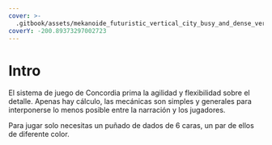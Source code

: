 ```yaml
---
cover: >-
  .gitbook/assets/mekanoide_futuristic_vertical_city_busy_and_dense_vertical_gard_6c5555ae-20ef-42e5-a120-daf285bc5d7c.png
coverY: -200.89373297002723
---
```


# Intro

El sistema de juego de Concordia prima la agilidad y flexibilidad sobre el detalle. Apenas hay cálculo, las mecánicas son simples y generales para interponerse lo menos posible entre la narración y los jugadores.

Para jugar solo necesitas un puñado de dados de 6 caras, un par de ellos de diferente color.
